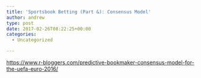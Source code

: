 ```yaml
---
title: 'Sportsbook Betting (Part &): Consensus Model'
author: andrew
type: post
date: 2017-02-26T08:22:25+00:00
categories:
  - Uncategorized

---
```

https://www.r-bloggers.com/predictive-bookmaker-consensus-model-for-the-uefa-euro-2016/
